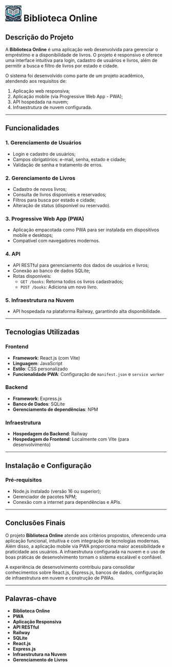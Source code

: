 # ![Biblioteca Online Logo](./frontend/public/logo50.png) Biblioteca Online

## **Descrição do Projeto**
A **Biblioteca Online** é uma aplicação web desenvolvida para gerenciar o empréstimo e a disponibilidade de livros. O projeto é responsivo e oferece uma interface intuitiva para login, cadastro de usuários e livros, além de permitir a busca e filtro de livros por estado e cidade.

O sistema foi desenvolvido como parte de um projeto acadêmico, atendendo aos requisitos de:
1. Aplicação web responsiva;
2. Aplicação mobile (via Progressive Web App - PWA);
3. API hospedada na nuvem;
4. Infraestrutura de nuvem configurada.

---

## **Funcionalidades**

### **1. Gerenciamento de Usuários**
- Login e cadastro de usuários;
- Campos obrigatórios: e-mail, senha, estado e cidade;
- Validação de senha e tratamento de erros.

### **2. Gerenciamento de Livros**
- Cadastro de novos livros;
- Consulta de livros disponíveis e reservados;
- Filtros para busca por estado e cidade;
- Alteração de status (disponível ou reservado).

### **3. Progressive Web App (PWA)**
- Aplicação empacotada como PWA para ser instalada em dispositivos mobile e desktops;
- Compatível com navegadores modernos.

### **4. API**
- API RESTful para gerenciamento dos dados de usuários e livros;
- Conexão ao banco de dados SQLite;
- Rotas disponíveis:
  - `GET /books`: Retorna todos os livros cadastrados;
  - `POST /books`: Adiciona um novo livro.

### **5. Infraestrutura na Nuvem**
- API hospedada na plataforma Railway, garantindo alta disponibilidade.

---

## **Tecnologias Utilizadas**

### **Frontend**
- **Framework**: React.js (com Vite)
- **Linguagem**: JavaScript
- **Estilo**: CSS personalizado
- **Funcionalidade PWA**: Configuração de `manifest.json` e `service worker`

### **Backend**
- **Framework**: Express.js
- **Banco de Dados**: SQLite
- **Gerenciamento de dependências**: NPM

### **Infraestrutura**
- **Hospedagem do Backend**: Railway
- **Hospedagem do Frontend**: Localmente com Vite (para desenvolvimento)

---

## **Instalação e Configuração**

### **Pré-requisitos**
- Node.js instalado (versão 16 ou superior);
- Gerenciador de pacotes NPM;
- Conexão com a internet para dependências e APIs.

---

## **Conclusões Finais**
O projeto **Biblioteca Online** atende aos critérios propostos, oferecendo uma aplicação funcional, intuitiva e com integração de tecnologias modernas. Além disso, a aplicação mobile via PWA proporciona maior acessibilidade e praticidade aos usuários. A infraestrutura configurada na nuvem e o uso de boas práticas de desenvolvimento tornam o sistema escalável e confiável.

A experiência de desenvolvimento contribuiu para consolidar conhecimentos sobre React.js, Express.js, bancos de dados, configuração de infraestrutura em nuvem e construção de PWAs.

---

## **Palavras-chave**
- **Biblioteca Online**
- **PWA**
- **Aplicação Responsiva**
- **API RESTful**
- **Railway**
- **SQLite**
- **React.js**
- **Express.js**
- **Infraestrutura na Nuvem**
- **Gerenciamento de Livros**
